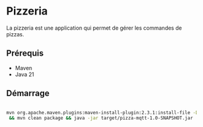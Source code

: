 # Pizzeria

La pizzeria est une application qui permet de gérer les commandes de pizzas.

## Prérequis
- Maven
- Java 21

## Démarrage

```bash

mvn org.apache.maven.plugins:maven-install-plugin:2.3.1:install-file -Dfile=libs/pizzaiolo.jar -DgroupId="lets-make-a-pizza" -DartifactId="pizzaiolo" -Dversion="0.0.1" -Dpackaging="jar" \
 && mvn clean package && java -jar target/pizza-mqtt-1.0-SNAPSHOT.jar
```
